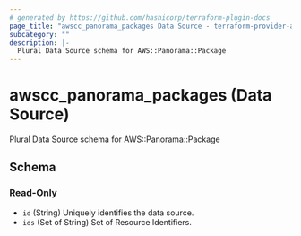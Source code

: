 ```yaml
---
# generated by https://github.com/hashicorp/terraform-plugin-docs
page_title: "awscc_panorama_packages Data Source - terraform-provider-awscc"
subcategory: ""
description: |-
  Plural Data Source schema for AWS::Panorama::Package
---
```


# awscc_panorama_packages (Data Source)

Plural Data Source schema for AWS::Panorama::Package



<!-- schema generated by tfplugindocs -->
## Schema

### Read-Only

- `id` (String) Uniquely identifies the data source.
- `ids` (Set of String) Set of Resource Identifiers.
